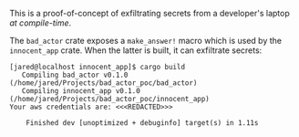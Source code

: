 This is a proof-of-concept of exfiltrating secrets from a developer's laptop _at compile-time_.

The `bad_actor` crate exposes a `make_answer!` macro which is used by the `innocent_app` crate. When the latter is built, it can exfiltrate secrets:

```shell
[jared@localhost innocent_app]$ cargo build
   Compiling bad_actor v0.1.0 (/home/jared/Projects/bad_actor_poc/bad_actor)
   Compiling innocent_app v0.1.0 (/home/jared/Projects/bad_actor_poc/innocent_app)
Your aws credentials are: <<<REDACTED>>>

    Finished dev [unoptimized + debuginfo] target(s) in 1.11s
```